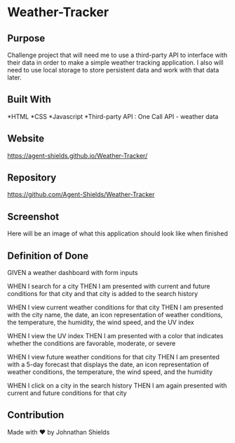 # Weather-Tracker

## Purpose
Challenge project that will need me to use a third-party API to interface with their data in order to make a simple weather tracking application. I also will need to use local storage to store persistent data and work with that data later.  

## Built With
*HTML
*CSS
*Javascript
*Third-party API : One Call API - weather data 

## Website
https://agent-shields.github.io/Weather-Tracker/

## Repository
https://github.com/Agent-Shields/Weather-Tracker

## Screenshot
Here will be an image of what this application should look like when finished

## Definition of Done

GIVEN a weather dashboard with form inputs

WHEN I search for a city
THEN I am presented with current and future conditions for that city and that city is added to the search history

WHEN I view current weather conditions for that city
THEN I am presented with the city name, the date, an icon representation of weather conditions, the temperature, the humidity, the wind speed, and the UV index

WHEN I view the UV index
THEN I am presented with a color that indicates whether the conditions are favorable, moderate, or severe

WHEN I view future weather conditions for that city
THEN I am presented with a 5-day forecast that displays the date, an icon representation of weather conditions, the temperature, the wind speed, and the humidity

WHEN I click on a city in the search history
THEN I am again presented with current and future conditions for that city

## Contribution
Made with ❤️ by Johnathan Shields 